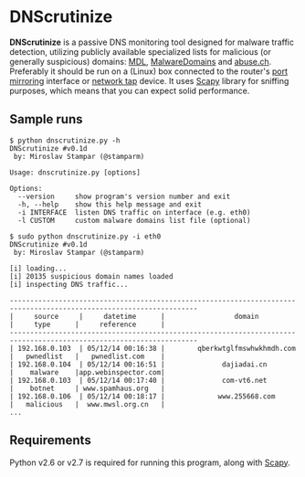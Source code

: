 DNScrutinize
============

**DNScrutinize** is a passive DNS monitoring tool designed for malware traffic detection, utilizing publicly available specialized lists for malicious (or generally suspicious) domains: [MDL](http://www.malwaredomainlist.com/hostslist/hosts.txt), [MalwareDomains](http://malwaredomains.lehigh.edu/files/domains.txt) and [abuse.ch](https://zeustracker.abuse.ch/blocklist.php?download=domainblocklist). Preferably it should be run on a (Linux) box connected to the router's [port mirroring](http://en.wikipedia.org/wiki/Port_mirroring) interface or [network tap](http://en.wikipedia.org/wiki/Network_tap) device. It uses [Scapy](http://www.secdev.org/projects/scapy/) library for sniffing purposes, which means that you can expect solid performance.

Sample runs
----

```
$ python dnscrutinize.py -h
DNScrutinize #v0.1d
 by: Miroslav Stampar (@stamparm)

Usage: dnscrutinize.py [options]

Options:
  --version     show program's version number and exit
  -h, --help    show this help message and exit
  -i INTERFACE  listen DNS traffic on interface (e.g. eth0)
  -l CUSTOM     custom malware domains list file (optional)
```

```
$ sudo python dnscrutinize.py -i eth0
DNScrutinize #v0.1d
 by: Miroslav Stampar (@stamparm)

[i] loading...
[i] 20135 suspicious domain names loaded
[i] inspecting DNS traffic...

--------------------------------------------------------------------------------------------------------------------
|     source     |     datetime      |                 domain                 |     type      |     reference      |
--------------------------------------------------------------------------------------------------------------------
| 192.168.0.103  | 05/12/14 00:16:38 |        qberkwtglfmswhwkhmdh.com        |   pwnedlist   |   pwnedlist.com    |
| 192.168.0.104  | 05/12/14 00:16:51 |              dajiadai.cn               |    malware    |app.webinspector.com|
| 192.168.0.103  | 05/12/14 00:17:40 |              com-vt6.net               |    botnet     | www.spamhaus.org   |
| 192.168.0.106  | 05/12/14 00:18:17 |             www.255668.com             |   malicious   |  www.mwsl.org.cn   |
...
```

Requirements
----

Python v2.6 or v2.7 is required for running this program, along with [Scapy](http://www.secdev.org/projects/scapy/).
